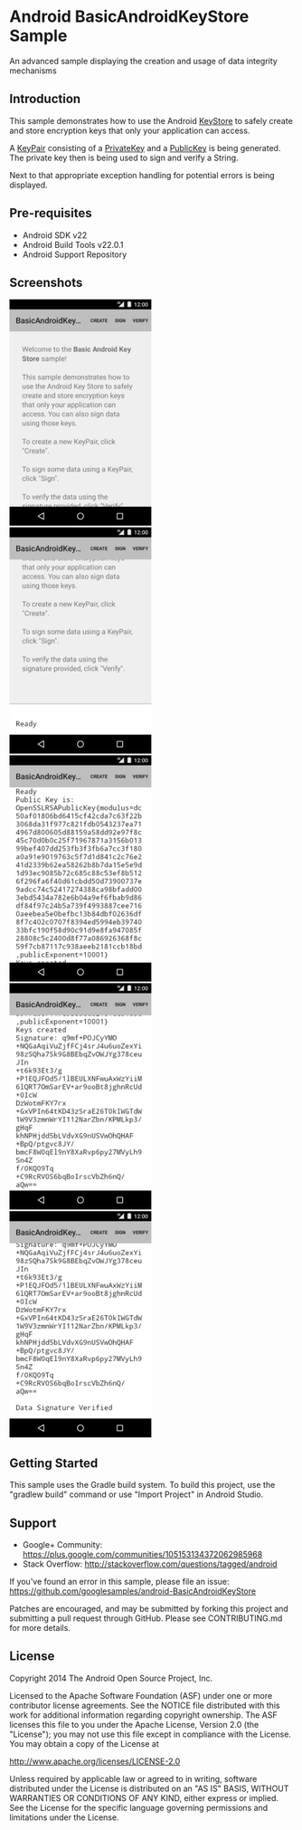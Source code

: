 
Android BasicAndroidKeyStore Sample
===================================

An advanced sample displaying the creation and usage of data integrity mechanisms

Introduction
------------

This sample demonstrates how to use the Android [KeyStore][1] to safely create and store
encryption keys that only your application can access.

A [KeyPair][2] consisting of a [PrivateKey][3] and a [PublicKey][4] is being generated.
The private key then is being used to sign and verify a String.

Next to that appropriate exception handling for potential errors is being displayed.

[1]: https://developer.android.com/reference/java/security/KeyStore.html
[2]: https://developer.android.com/reference/java/security/KeyPair.html
[3]: https://developer.android.com/reference/java/security/PrivateKey.html
[4]: https://developer.android.com/reference/java/security/PublicKey.html

Pre-requisites
--------------

- Android SDK v22
- Android Build Tools v22.0.1
- Android Support Repository

Screenshots
-------------

<img src="screenshots/screenshot1.png" height="400" alt="Screenshot"/> <img src="screenshots/screenshot2.png" height="400" alt="Screenshot"/> <img src="screenshots/screenshot3.png" height="400" alt="Screenshot"/> <img src="screenshots/screenshot4.png" height="400" alt="Screenshot"/> <img src="screenshots/screenshot5.png" height="400" alt="Screenshot"/> 

Getting Started
---------------

This sample uses the Gradle build system. To build this project, use the
"gradlew build" command or use "Import Project" in Android Studio.

Support
-------

- Google+ Community: https://plus.google.com/communities/105153134372062985968
- Stack Overflow: http://stackoverflow.com/questions/tagged/android

If you've found an error in this sample, please file an issue:
https://github.com/googlesamples/android-BasicAndroidKeyStore

Patches are encouraged, and may be submitted by forking this project and
submitting a pull request through GitHub. Please see CONTRIBUTING.md for more details.

License
-------

Copyright 2014 The Android Open Source Project, Inc.

Licensed to the Apache Software Foundation (ASF) under one or more contributor
license agreements.  See the NOTICE file distributed with this work for
additional information regarding copyright ownership.  The ASF licenses this
file to you under the Apache License, Version 2.0 (the "License"); you may not
use this file except in compliance with the License.  You may obtain a copy of
the License at

http://www.apache.org/licenses/LICENSE-2.0

Unless required by applicable law or agreed to in writing, software
distributed under the License is distributed on an "AS IS" BASIS, WITHOUT
WARRANTIES OR CONDITIONS OF ANY KIND, either express or implied.  See the
License for the specific language governing permissions and limitations under
the License.
